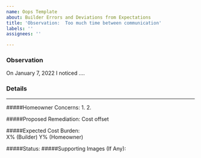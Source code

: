```yaml
---
name: Oops Template
about: Builder Errors and Deviations from Expectations
title: 'Observation:  Too much time between communication'
labels: ''
assignees: ''

---
```


### Observation
On January 7, 2022 I noticed ....

### Details
---
#####Homeowner Concerns:
1.
2.

#####Proposed Remediation:
Cost offset

#####Expected Cost Burden:  
X% (Builder)   Y% (Homeowner)

#####Status:
#####Supporting Images (If Any):
